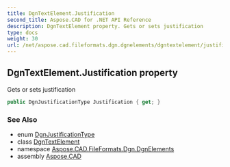 ```yaml
---
title: DgnTextElement.Justification
second_title: Aspose.CAD for .NET API Reference
description: DgnTextElement property. Gets or sets justification
type: docs
weight: 30
url: /net/aspose.cad.fileformats.dgn.dgnelements/dgntextelement/justification/
---
```

## DgnTextElement.Justification property

Gets or sets justification

```csharp
public DgnJustificationType Justification { get; }
```

### See Also

* enum [DgnJustificationType](../../../aspose.cad.fileformats.dgn/dgnjustificationtype/)
* class [DgnTextElement](../)
* namespace [Aspose.CAD.FileFormats.Dgn.DgnElements](../../dgntextelement/)
* assembly [Aspose.CAD](../../../)


